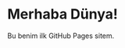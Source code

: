 <!DOCTYPE html>
<html>
<head>
    <title>İlk Web Sayfam</title>
</head>
<body>
    <h1>Merhaba Dünya!</h1>
    <p>Bu benim ilk GitHub Pages sitem.</p>
</body>
</html>
